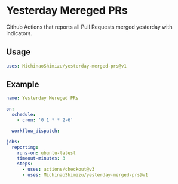 # Yesterday Mereged PRs

Github Actions that reports all Pull Requests merged yesterday with indicators.

## Usage

```yaml
uses: MichinaoShimizu/yesterday-merged-prs@v1
```

## Example

```yaml
name: Yesterday Mereged PRs

on:
  schedule:
    - cron: '0 1 * * 2-6'

  workflow_dispatch:

jobs:
  reporting:
    runs-on: ubuntu-latest
    timeout-minutes: 3
    steps:
      - uses: actions/checkout@v3
      - uses: MichinaoShimizu/yesterday-merged-prs@v1
```
